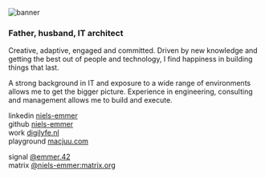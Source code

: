 ![banner](https://niels-emmer.github.io/assets/images/niels-emmer-banner.png "Niels Emmer - Banner pic")

### Father, husband, IT architect

Creative, adaptive, engaged and committed. Driven by new knowledge and getting the best out of people and technology, I find happiness in building things that last.

A strong background in IT and exposure to a wide range of environments allows me to get the bigger picture. Experience in engineering, consulting and management allows me to build and execute.

linkedin [niels-emmer](https://www.linkedin.com/in/niels-emmer/)  
github [niels-emmer](https://github.com/niels-emmer)  
work [digilyfe.nl](https://digilyfe.nl)  
playground [macjuu.com](https://macjuu.com)  

signal [@emmer.42](https://signal.me/#eu/QKtzc1ftkZ5WmEv8ZSb3jp0IllB-x8KjGFt4lqYLvyQ3-hMDQ15CqpZXpp37vmFg)  
matrix [@niels-emmer:matrix.org](https://matrix.to/#/@niels-emmer:matrix.org) 
